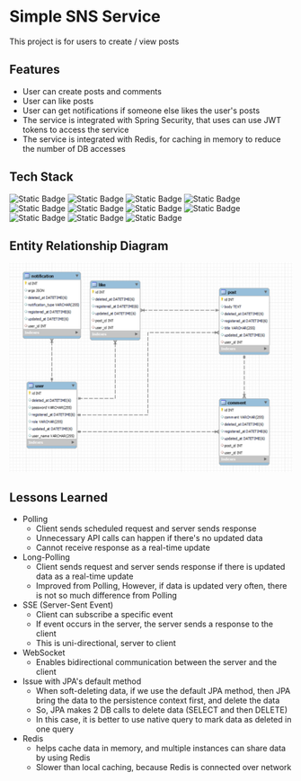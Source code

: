 # Simple SNS Service

This project is for users to create / view posts

## Features

- User can create posts and comments
- User can like posts
- User can get notifications if someone else likes the user's posts
- The service is integrated with Spring Security, that uses can use JWT tokens to access the service
- The service is integrated with Redis, for caching in memory to reduce the number of DB accesses 

## Tech Stack

![Static Badge](https://img.shields.io/badge/SpringBoot-blue)
![Static Badge](https://img.shields.io/badge/SpringWeb-blue)
![Static Badge](https://img.shields.io/badge/SpringSecurity-blue)
![Static Badge](https://img.shields.io/badge/Gradle-blue)
![Static Badge](https://img.shields.io/badge/JWT-blue)
![Static Badge](https://img.shields.io/badge/SpringDataJPA-blue)
![Static Badge](https://img.shields.io/badge/MySQL-blue)
![Static Badge](https://img.shields.io/badge/JUnit-blue)
![Static Badge](https://img.shields.io/badge/Mockito-blue)
![Static Badge](https://img.shields.io/badge/Redis-blue)
![Static Badge](https://img.shields.io/badge/SSE-blue)

## Entity Relationship Diagram
![ERD](images/ERD.png)

## Lessons Learned

- Polling
  - Client sends scheduled request and server sends response
  - Unnecessary API calls can happen if there's no updated data
  - Cannot receive response as a real-time update
- Long-Polling
  - Client sends request and server sends response if there is updated data as a real-time update
  - Improved from Polling, However, if data is updated very often, there is not so much difference from Polling
- SSE (Server-Sent Event) 
  - Client can subscribe a specific event
  - If event occurs in the server, the server sends a response to the client
  - This is uni-directional, server to client
- WebSocket
  - Enables bidirectional communication between the server and the client
- Issue with JPA's default method
    - When soft-deleting data, if we use the default JPA method, then JPA bring the data to the persistence context first, and delete the data
    - So, JPA makes 2 DB calls to delete data (SELECT and then DELETE)
    - In this case, it is better to use native query to mark data as deleted in one query
- Redis
  - helps cache data in memory, and multiple instances can share data by using Redis
  - Slower than local caching, because Redis is connected over network
